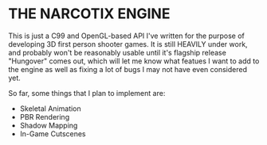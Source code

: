 # THE NARCOTIX ENGINE
This is just a C99 and OpenGL-based API I've written for the purpose of developing 3D first person shooter games. It is still HEAVILY under work, and probably won't be reasonably usable until it's flagship release "Hungover" comes out, which will let me know what featues I want to add to the engine as well as fixing a lot of bugs I may not have even considered yet.

So far, some things that I plan to implement are:
* Skeletal Animation
* PBR Rendering
* Shadow Mapping
* In-Game Cutscenes
